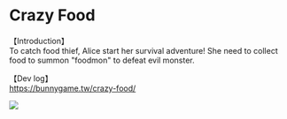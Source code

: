 # Crazy Food
【Introduction】  
To catch food thief, Alice start her survival adventure! She need to collect food to summon "foodmon" to defeat evil monster.

【Dev log】  
https://bunnygame.tw/crazy-food/

[<img src="https://img.youtube.com/vi/izoP1Wv6-Ow/hqdefault.jpg">](https://youtu.be/izoP1Wv6-Ow)
